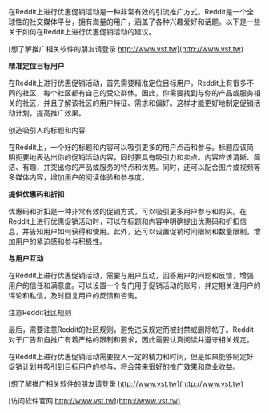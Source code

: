 在Reddit上进行优惠促销活动是一种非常有效的引流推广方式。Reddit是一个全球性的社交媒体平台，拥有海量的用户，涵盖了各种兴趣爱好和话题。以下是一些关于如何在Reddit上进行优惠促销活动的建议。

[想了解推广相关软件的朋友请登录 http://www.vst.tw](http://www.vst.tw)

**精准定位目标用户**

在Reddit上进行优惠促销活动，首先需要精准定位目标用户。Reddit上有很多不同的社区，每个社区都有自己的受众群体。因此，你需要找到与你的产品或服务相关的社区，并且了解该社区的用户特征、需求和偏好。这样才能更好地制定促销活动计划，提高推广效果。

创造吸引人的标题和内容

在Reddit上，一个好的标题和内容可以吸引更多的用户点击和参与。标题应该简明扼要地表达出你的促销活动内容，同时要具有吸引力和卖点。内容应该清晰、简洁、有趣，并突出你的产品或服务的特点和优势。同时，还可以配合图片或视频等多媒体内容，增加用户的阅读体验和参与度。

**提供优惠码和折扣**

优惠码和折扣是一种非常有效的促销方式，可以吸引更多用户参与和购买。在Reddit上进行优惠促销活动时，可以在标题和内容中明确提出优惠码和折扣信息，并告知用户如何获得和使用。此外，还可以设置促销时间限制和数量限制，增加用户的紧迫感和参与积极性。

**与用户互动**

在Reddit上进行优惠促销活动，需要与用户互动，回答用户的问题和反馈，增强用户的信任和满意度。可以设置一个专门用于促销活动的账号，并定期关注用户的评论和私信，及时回复用户的反馈和咨询。

注意Reddit社区规则

最后，需要注意Reddit的社区规则，避免违反规定而被封禁或删除帖子。Reddit对于广告和自推广有着严格的限制和要求，因此需要认真阅读并遵守相关规定。

在Reddit上进行优惠促销活动需要投入一定的精力和时间，但是如果能够制定好促销计划并吸引到目标用户的参与，将会带来很好的推广效果和商业收益。

[想了解推广相关软件的朋友请登录 http://www.vst.tw](http://www.vst.tw)


[访问软件官网 http://www.vst.tw](http://www.vst.tw)
